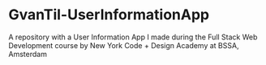 # GvanTil-UserInformationApp
A repository with a User Information App I made during the Full Stack Web Development course by New York Code + Design Academy at BSSA, Amsterdam
